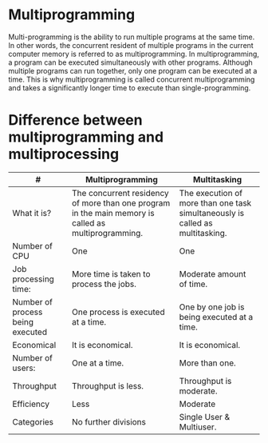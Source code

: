 # Multiprogramming

Multi-programming is the ability to run multiple programs at the same time. In other words, the concurrent resident of multiple programs in the current computer memory is referred to as multiprogramming. In multiprogramming, a program can be executed simultaneously with other programs. Although multiple programs can run together, only one program can be executed at a time. This is why multiprogramming is called concurrent multiprogramming and takes a significantly longer time to execute than single-programming.

# Difference between multiprogramming and multiprocessing

<table>
  <thead>
    <tr>
      <th>#</th>
      <th>Multiprogramming</th>
      <th>Multitasking</th>
    </tr>
  </thead>
  <tbody>
    <tr>
      <td>What it is?</td>
      <td>
        The concurrent residency of more than one program in the main memory is
        called as multiprogramming.
      </td>
      <td>
        The execution of more than one task simultaneously is called as
        multitasking.
      </td>
    </tr>
    <tr>
      <td>Number of CPU</td>
      <td>One</td>
      <td>One</td>
    </tr>
    <tr>
      <td>Job processing time:</td>
      <td>More time is taken to process the jobs.</td>
      <td>Moderate amount of time.</td>
    </tr>
    <tr>
      <td>Number of process being executed</td>
      <td>One process is executed at a time.</td>
      <td>One by one job is being executed at a time.</td>
    </tr>
    <tr>
      <td>Economical</td>
      <td>It is economical.</td>
      <td>It is economical.</td>
    </tr>
    <tr>
      <td>Number of users:</td>
      <td>One at a time.</td>
      <td>More than one.</td>
    </tr>
    <tr>
      <td>Throughput</td>
      <td>Throughput is less.</td>
      <td>Throughput is moderate.</td>
    </tr>
    <tr>
      <td>Efficiency</td>
      <td>Less</td>
      <td>Moderate</td>
    </tr>
    <tr>
      <td>Categories</td>
      <td>No further divisions</td>
      <td>Single User &amp; Multiuser.</td>
    </tr>
  </tbody>
</table>
